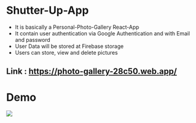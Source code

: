 # Shutter-Up-App

- It is basically a Personal-Photo-Gallery React-App
- It contain user authentication via Google Authentication and with Email and password
- User Data will be stored at Firebase storage
- Users can store, view and delete pictures

## Link : https://photo-gallery-28c50.web.app/

# Demo

![](Demo/Shutter_Up_Demo.gif)
